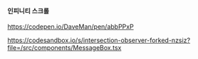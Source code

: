 #### 인피니티 스크롤 

https://codepen.io/DaveMan/pen/abbPPxP

https://codesandbox.io/s/intersection-observer-forked-nzsiz?file=/src/components/MessageBox.tsx
